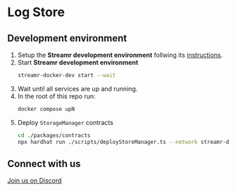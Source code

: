 # Log Store

## Development environment

1. Setup the **Streamr development environment** follwing its [instructions](https://github.com/usherlabs/streamr-docker-dev/blob/master/README.md#setting-up).
2. Start **Streamr development environment**
   ```bash
   streamr-docker-dev start --wait
   ```
3. Wait until all services are up and running.
4. In the root of this repo run:
   ```bash
   docker compose upN
   ```
5. Deploy `StorageManager` contracts
   ```bash
   cd ./packages/contracts
   npx hardhat run ./scripts/deployStoreManager.ts --network streamr-dev
   ```

## Connect with us

[Join us on Discord](https://go.usher.so/etl-network-discord)
